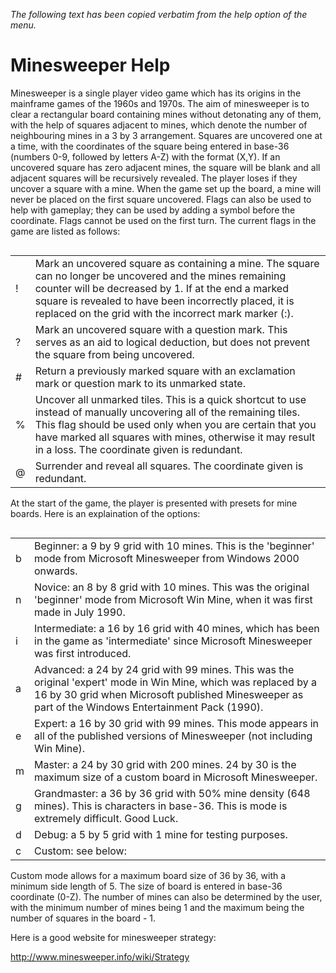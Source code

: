 *The following text has been copied verbatim from the help option of the menu.*

# Minesweeper Help

Minesweeper is a single player video game which has its origins in the mainframe
games of the 1960s and 1970s. The aim of minesweeper is to clear a rectangular
board containing mines without detonating any of them, with the help of squares
adjacent to mines, which denote the number of neighbouring mines in a 3 by 3
arrangement. Squares are uncovered one at a time, with the coordinates of the
square being entered in base-36 (numbers 0-9, followed by letters A-Z) with the
format (X,Y). If an uncovered square has zero adjacent mines, the square will be
blank and all adjacent squares will be recursively revealed. The player loses if
they uncover a square with a mine. When the game set up the board, a mine will
never be placed on the first square uncovered. Flags can also be used to help
with gameplay; they can be used by adding a symbol before the coordinate. Flags
cannot be used on the first turn. The current flags in the game are listed as
follows:

<table align="left" cellspacing="20">
     <tr>
          <td align="left">!</td>
          <td align="left">
               Mark an uncovered square as containing a mine. The square can no longer
               be uncovered and the mines remaining counter will be decreased by 1.
               If at the end a marked square is revealed to have been incorrectly
               placed, it is replaced on the grid with the incorrect mark marker (:).
          </td>
     </tr>
     <tr>
          <td align="left">?</td>
          <td align="left">
               Mark an uncovered square with a question mark. This serves as an aid to
               logical deduction, but does not prevent the square from being uncovered.
          </td>
     </tr>   
     <tr>
          <td align="left">#</td>
          <td align="left">
               Return a previously marked square with an exclamation mark or question
               mark to its unmarked state.
          </td>
     </tr>
     <tr>
          <td align="left">%</td>
          <td align="left">
               Uncover all unmarked tiles. This is a quick shortcut to use instead of
               manually uncovering all of the remaining tiles. This flag should be used
               only when you are certain that you have marked all squares with mines,
               otherwise it may result in a loss. The coordinate given is redundant.
          </td>
     </tr>
     <tr>
          <td align="left">@</td>
          <td align="left">
               Surrender and reveal all squares. The coordinate given is redundant.
          </td>
     </tr>
</table>

At the start of the game, the player is presented with presets for mine boards.
Here is an explaination of the options:

<table align="left" cellspacing="20">
     <tr>
          <td align="left">b</td>
          <td align="left">
               Beginner: a 9 by 9 grid with 10 mines. This is the 'beginner' mode from
               Microsoft Minesweeper from Windows 2000 onwards.
          </td>
     </tr>
     <tr>
          <td align="left">n</td>
          <td align="left">
               Novice: an 8 by 8 grid with 10 mines. This was the original 'beginner'
               mode from Microsoft Win Mine, when it was first made in July 1990.
          </td>
     </tr>   
     <tr>
          <td align="left">i</td>
          <td align="left">
              Intermediate: a 16 by 16 grid with 40 mines, which has been in the game
              as 'intermediate' since Microsoft Minesweeper was first introduced.
          </td>
     </tr>
     <tr>
          <td align="left">a</td>
          <td align="left">
              Advanced: a 24 by 24 grid with 99 mines. This was the original 'expert'
              mode in Win Mine, which was replaced by a 16 by 30 grid when Microsoft
              published Minesweeper as part of the Windows Entertainment Pack (1990).
          </td>
     </tr>
     <tr>
          <td align="left">e</td>
          <td align="left">
             Expert: a 16 by 30 grid with 99 mines. This mode appears in all of the
             published versions of Minesweeper (not including Win Mine).
          </td>
     </tr>
     <tr>
          <td align="left">m</td>
          <td align="left">
             Master: a 24 by 30 grid with 200 mines. 24 by 30 is the maximum size of
             a custom board in Microsoft Minesweeper.
          </td>
     </tr>
     <tr>
          <td align="left">g</td>
          <td align="left">
             Grandmaster: a 36 by 36 grid with 50% mine density (648 mines). This is
             characters in base-36. This is mode is extremely difficult. Good Luck.
          </td>
     </tr>
     <tr>
          <td align="left">d</td>
          <td align="left">
             Debug: a 5 by 5 grid with 1 mine for testing purposes.
          </td>
     </tr>
     <tr>
          <td align="left">c</td>
          <td align="left">
            Custom: see below:
          </td>
     </tr>
</table>

Custom mode allows for a maximum board size of 36 by 36, with a minimum side
length of 5. The size of board is entered in base-36 coordinate (0-Z). The
number of mines can also be determined by the user, with the minimum number of
mines being 1 and the maximum being the number of squares in the board - 1.


Here is a good website for minesweeper strategy:

http://www.minesweeper.info/wiki/Strategy
